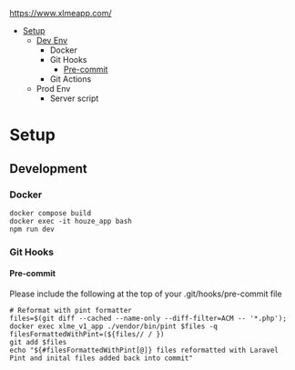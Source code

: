 https://www.xlmeapp.com/

- [Setup](#setup)
    - [Dev Env](#development)
        - Docker
        - Git Hooks
            - [Pre-commit](#pre-commit)
        - Git Actions
    - Prod Env
        - Server script

  
  
# Setup  

## Development

### Docker
```
docker compose build
docker exec -it houze_app bash
npm run dev
```

### Git Hooks

#### Pre-commit
Please include the following at the top of your .git/hooks/pre-commit file
```
# Reformat with pint formatter
files=$(git diff --cached --name-only --diff-filter=ACM -- '*.php');
docker exec xlme_v1_app ./vendor/bin/pint $files -q
filesFormattedWithPint=(${files// / })
git add $files
echo "${#filesFormattedWithPint[@]} files reformatted with Laravel Pint and inital files added back into commit"
```